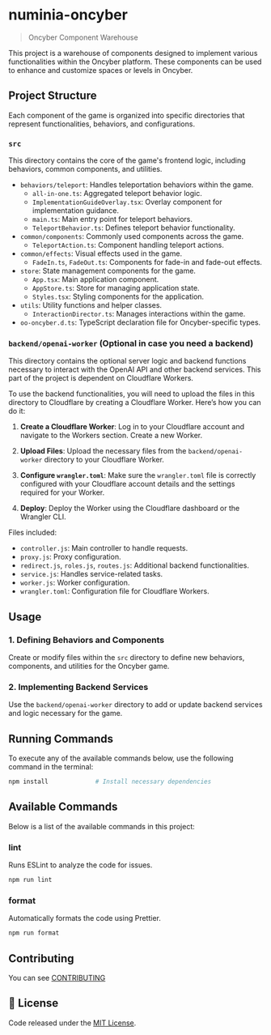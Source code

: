 # numinia-oncyber

> Oncyber Component Warehouse

This project is a warehouse of components designed to implement various functionalities within the Oncyber platform. These components can be used to enhance and customize spaces or levels in Oncyber.

## Project Structure

Each component of the game is organized into specific directories that represent functionalities, behaviors, and configurations.

### `src`

This directory contains the core of the game's frontend logic, including behaviors, common components, and utilities.

- `behaviors/teleport`: Handles teleportation behaviors within the game.
  - `all-in-one.ts`: Aggregated teleport behavior logic.
  - `ImplementationGuideOverlay.tsx`: Overlay component for implementation guidance.
  - `main.ts`: Main entry point for teleport behaviors.
  - `TeleportBehavior.ts`: Defines teleport behavior functionality.
- `common/components`: Commonly used components across the game.
  - `TeleportAction.ts`: Component handling teleport actions.
- `common/effects`: Visual effects used in the game.
  - `FadeIn.ts`, `FadeOut.ts`: Components for fade-in and fade-out effects.
- `store`: State management components for the game.
  - `App.tsx`: Main application component.
  - `AppStore.ts`: Store for managing application state.
  - `Styles.tsx`: Styling components for the application.
- `utils`: Utility functions and helper classes.
  - `InteractionDirector.ts`: Manages interactions within the game.
- `oo-oncyber.d.ts`: TypeScript declaration file for Oncyber-specific types.

### `backend/openai-worker` (Optional in case you need a backend)

This directory contains the optional server logic and backend functions necessary to interact with the OpenAI API and other backend services. This part of the project is dependent on Cloudflare Workers.

To use the backend functionalities, you will need to upload the files in this directory to Cloudflare by creating a Cloudflare Worker. Here’s how you can do it:

1. **Create a Cloudflare Worker**: Log in to your Cloudflare account and navigate to the Workers section. Create a new Worker.

2. **Upload Files**: Upload the necessary files from the `backend/openai-worker` directory to your Cloudflare Worker.

3. **Configure `wrangler.toml`**: Make sure the `wrangler.toml` file is correctly configured with your Cloudflare account details and the settings required for your Worker.

4. **Deploy**: Deploy the Worker using the Cloudflare dashboard or the Wrangler CLI.

Files included:

- `controller.js`: Main controller to handle requests.
- `proxy.js`: Proxy configuration.
- `redirect.js`, `roles.js`, `routes.js`: Additional backend functionalities.
- `service.js`: Handles service-related tasks.
- `worker.js`: Worker configuration.
- `wrangler.toml`: Configuration file for Cloudflare Workers.

## Usage

### 1. Defining Behaviors and Components

Create or modify files within the `src` directory to define new behaviors, components, and utilities for the Oncyber game.

### 2. Implementing Backend Services

Use the `backend/openai-worker` directory to add or update backend services and logic necessary for the game.

## Running Commands

To execute any of the available commands below, use the following command in the terminal:

```bash
npm install             # Install necessary dependencies
```

## Available Commands

Below is a list of the available commands in this project:

### lint

Runs ESLint to analyze the code for issues.

```bash
npm run lint
```

### format

Automatically formats the code using Prettier.

```bash
npm run format
```

## Contributing

You can see [CONTRIBUTING](https://github.com/numengames/numinia-oncyber/CONTRIBUTING.md)

## 📜 License

Code released under the [MIT License](https://opensource.org/license/MIT).
